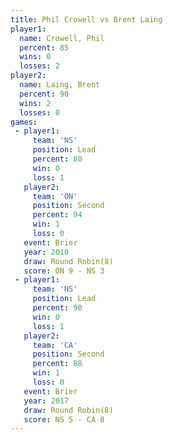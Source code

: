 ```yaml
---
title: Phil Crowell vs Brent Laing
player1:             
  name: Crowell, Phil
  percent: 85        
  wins: 0            
  losses: 2          
player2:             
  name: Laing, Brent 
  percent: 90        
  wins: 2            
  losses: 0          
games:
 - player1:        
     team: 'NS'    
     position: Lead
     percent: 80   
     win: 0        
     loss: 1       
   player2:          
     team: 'ON'      
     position: Second
     percent: 94     
     win: 1          
     loss: 0         
   event: Brier        
   year: 2010          
   draw: Round Robin(8)
   score: ON 9 - NS 3  
 - player1:        
     team: 'NS'    
     position: Lead
     percent: 90   
     win: 0        
     loss: 1       
   player2:          
     team: 'CA'      
     position: Second
     percent: 88     
     win: 1          
     loss: 0         
   event: Brier        
   year: 2017          
   draw: Round Robin(8)
   score: NS 5 - CA 8  
---
```

